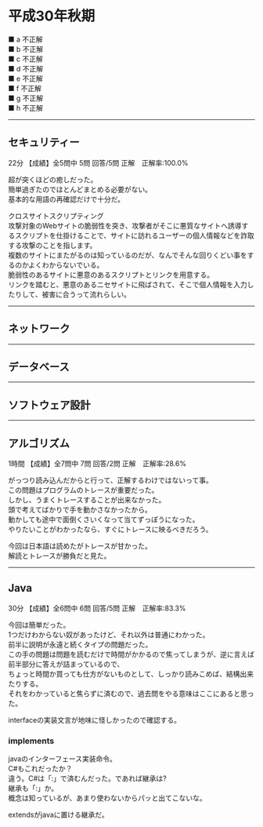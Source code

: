 # 平成30年秋期

■ a 不正解  
■ b 不正解  
■ c 不正解  
■ d 不正解  
■ e 不正解  
■ f 不正解  
■ g 不正解  
■ h 不正解  

---

## セキュリティー

22分 【成績】全5問中 5問 回答/5問 正解　正解率:100.0%  

超が突くほどの癒しだった。  
簡単過ぎたのでほとんどまとめる必要がない。  
基本的な用語の再確認だけで十分だ。  

クロスサイトスクリプティング  
攻撃対象のWebサイトの脆弱性を突き、攻撃者がそこに悪質なサイトへ誘導するスクリプトを仕掛けることで、サイトに訪れるユーザーの個人情報などを詐取する攻撃のことを指します。  
複数のサイトにまたがるのは知っているのだが、なんでそんな回りくどい事をするのかよくわからないでいる。  
脆弱性のあるサイトに悪意のあるスクリプトとリンクを用意する。  
リンクを踏むと、悪意のあるニセサイトに飛ばされて、そこで個人情報を入力したりして、被害に合うって流れらしい。  

---

## ネットワーク

---

## データベース

---

## ソフトウェア設計

---

## アルゴリズム

1時間 【成績】全7問中 7問 回答/2問 正解　正解率:28.6%  

がっつり読み込んだからと行って、正解するわけではないって事。  
この問題はプログラムのトレースが重要だった。  
しかし、うまくトレースすることが出来なかった。  
頭で考えてばかりで手を動かさなかったから。  
動かしても途中で面倒くさいくなって当てずっぽうになった。  
やりたいことがわかったなら、すぐにトレースに映るべきだろう。  

今回は日本語は読めたがトレースが甘かった。  
解読とトレースが勝負だと見た。  

---

## Java

30分 【成績】全6問中 6問 回答/5問 正解　正解率:83.3%  

今回は簡単だった。  
1つだけわからない奴があったけど、それ以外は普通にわかった。  
前半に説明が永遠と続くタイプの問題だった。  
この手の問題は問題を読むだけで時間がかかるので焦ってしまうが、逆に言えば前半部分に答えが詰まっているので、  
ちょっと時間か買っても仕方がないものとして、しっかり読みこめば、結構出来たりする。  
それをわかっていると焦らずに済むので、過去問をやる意味はここにあると思った。  

interfaceの実装文言が地味に怪しかったので確認する。  

### implements

javaのインターフェース実装命令。  
C#もこれだったか？  
違う。C#は「:」で済むんだった。であれば継承は?  
継承も「:」か。  
概念は知っているが、あまり使わないからパッと出てこないな。  

extendsがjavaに置ける継承だ。  
